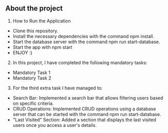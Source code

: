 ## About the project

1. How to Run the Application
 - Clone this repository.
 - Install the necessary dependencies with the command npm install.
 - Start the database server with the command npm run start-database.
 - Start the app with npm start
 - ENJOY :)

2. In this project, I have completed the following mandatory tasks:

 - Mandatory Task 1
 - Mandatory Task 2


3. For the third extra task I have managed to:

 - Search Bar: Implemented a search bar that allows filtering users based on specific criteria.
 - CRUD Operations: Implemented CRUD operations using a database server that can be started with the command npm run start-database.
 - "Last Visited" Section: Added a section that displays the last visited users once you access a user's details.

